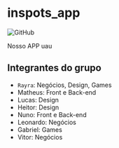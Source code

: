 # inspots_app

![GitHub](https://img.shields.io/github/license/Math2034/inspots_app)

Nosso APP uau

## Integrantes do grupo
- `Rayra`: Negócios, Design, Games
- Matheus: Front e Back-end
- Lucas: Design
- Heitor: Design
- Nuno: Front e Back-end
- Leonardo: Negócios
- Gabriel: Games
- Vitor: Negócios
